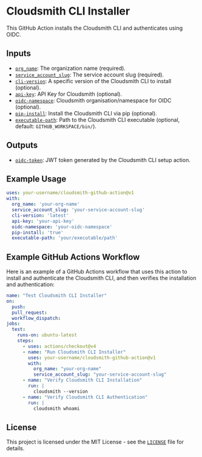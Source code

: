 # Cloudsmith CLI Installer

This GitHub Action installs the Cloudsmith CLI and authenticates using OIDC.

## Inputs

- [`org_name`](command:_github.copilot.openSymbolFromReferences?%5B%22org_name%22%2C%5B%7B%22uri%22%3A%7B%22%24mid%22%3A1%2C%22fsPath%22%3A%22%2FUsers%2Fbblizniak%2FGitHub%2Fcloudsmith-cli-action%2F.github%2Fworkflows%2Ftest.yml%22%2C%22external%22%3A%22file%3A%2F%2F%2FUsers%2Fbblizniak%2FGitHub%2Fcloudsmith-cli-action%2F.github%2Fworkflows%2Ftest.yml%22%2C%22path%22%3A%22%2FUsers%2Fbblizniak%2FGitHub%2Fcloudsmith-cli-action%2F.github%2Fworkflows%2Ftest.yml%22%2C%22scheme%22%3A%22file%22%7D%2C%22pos%22%3A%7B%22line%22%3A14%2C%22character%22%3A10%7D%7D%2C%7B%22uri%22%3A%7B%22%24mid%22%3A1%2C%22fsPath%22%3A%22%2FUsers%2Fbblizniak%2FGitHub%2Fcloudsmith-cli-action%2FREADME.md%22%2C%22external%22%3A%22file%3A%2F%2F%2FUsers%2Fbblizniak%2FGitHub%2Fcloudsmith-cli-action%2FREADME.md%22%2C%22path%22%3A%22%2FUsers%2Fbblizniak%2FGitHub%2Fcloudsmith-cli-action%2FREADME.md%22%2C%22scheme%22%3A%22file%22%7D%2C%22pos%22%3A%7B%22line%22%3A14%2C%22character%22%3A2%7D%7D%2C%7B%22uri%22%3A%7B%22%24mid%22%3A1%2C%22fsPath%22%3A%22%2FUsers%2Fbblizniak%2FGitHub%2Fcloudsmith-cli-action%2FREADME.md%22%2C%22external%22%3A%22file%3A%2F%2F%2FUsers%2Fbblizniak%2FGitHub%2Fcloudsmith-cli-action%2FREADME.md%22%2C%22path%22%3A%22%2FUsers%2Fbblizniak%2FGitHub%2Fcloudsmith-cli-action%2FREADME.md%22%2C%22scheme%22%3A%22file%22%7D%2C%22pos%22%3A%7B%22line%22%3A14%2C%22character%22%3A2%7D%7D%5D%5D "Go to definition"): The organization name (required).
- [`service_account_slug`](command:_github.copilot.openSymbolFromReferences?%5B%22service_account_slug%22%2C%5B%7B%22uri%22%3A%7B%22%24mid%22%3A1%2C%22fsPath%22%3A%22%2FUsers%2Fbblizniak%2FGitHub%2Fcloudsmith-cli-action%2F.github%2Fworkflows%2Ftest.yml%22%2C%22external%22%3A%22file%3A%2F%2F%2FUsers%2Fbblizniak%2FGitHub%2Fcloudsmith-cli-action%2F.github%2Fworkflows%2Ftest.yml%22%2C%22path%22%3A%22%2FUsers%2Fbblizniak%2FGitHub%2Fcloudsmith-cli-action%2F.github%2Fworkflows%2Ftest.yml%22%2C%22scheme%22%3A%22file%22%7D%2C%22pos%22%3A%7B%22line%22%3A15%2C%22character%22%3A10%7D%7D%2C%7B%22uri%22%3A%7B%22%24mid%22%3A1%2C%22fsPath%22%3A%22%2FUsers%2Fbblizniak%2FGitHub%2Fcloudsmith-cli-action%2FREADME.md%22%2C%22external%22%3A%22file%3A%2F%2F%2FUsers%2Fbblizniak%2FGitHub%2Fcloudsmith-cli-action%2FREADME.md%22%2C%22path%22%3A%22%2FUsers%2Fbblizniak%2FGitHub%2Fcloudsmith-cli-action%2FREADME.md%22%2C%22scheme%22%3A%22file%22%7D%2C%22pos%22%3A%7B%22line%22%3A15%2C%22character%22%3A2%7D%7D%2C%7B%22uri%22%3A%7B%22%24mid%22%3A1%2C%22fsPath%22%3A%22%2FUsers%2Fbblizniak%2FGitHub%2Fcloudsmith-cli-action%2FREADME.md%22%2C%22external%22%3A%22file%3A%2F%2F%2FUsers%2Fbblizniak%2FGitHub%2Fcloudsmith-cli-action%2FREADME.md%22%2C%22path%22%3A%22%2FUsers%2Fbblizniak%2FGitHub%2Fcloudsmith-cli-action%2FREADME.md%22%2C%22scheme%22%3A%22file%22%7D%2C%22pos%22%3A%7B%22line%22%3A15%2C%22character%22%3A2%7D%7D%5D%5D "Go to definition"): The service account slug (required).
- [`cli-version`](command:_github.copilot.openSymbolFromReferences?%5B%22cli-version%22%2C%5B%7B%22uri%22%3A%7B%22%24mid%22%3A1%2C%22fsPath%22%3A%22%2FUsers%2Fbblizniak%2FGitHub%2Fcloudsmith-cli-action%2Fsrc%2Fdownload-cli.js%22%2C%22external%22%3A%22file%3A%2F%2F%2FUsers%2Fbblizniak%2FGitHub%2Fcloudsmith-cli-action%2Fsrc%2Fdownload-cli.js%22%2C%22path%22%3A%22%2FUsers%2Fbblizniak%2FGitHub%2Fcloudsmith-cli-action%2Fsrc%2Fdownload-cli.js%22%2C%22scheme%22%3A%22file%22%7D%2C%22pos%22%3A%7B%22line%22%3A8%2C%22character%22%3A35%7D%7D%2C%7B%22uri%22%3A%7B%22%24mid%22%3A1%2C%22fsPath%22%3A%22%2FUsers%2Fbblizniak%2FGitHub%2Fcloudsmith-cli-action%2Fsrc%2Fmain.js%22%2C%22external%22%3A%22file%3A%2F%2F%2FUsers%2Fbblizniak%2FGitHub%2Fcloudsmith-cli-action%2Fsrc%2Fmain.js%22%2C%22path%22%3A%22%2FUsers%2Fbblizniak%2FGitHub%2Fcloudsmith-cli-action%2Fsrc%2Fmain.js%22%2C%22scheme%22%3A%22file%22%7D%2C%22pos%22%3A%7B%22line%22%3A2%2C%22character%22%3A43%7D%7D%5D%5D "Go to definition"): A specific version of the Cloudsmith CLI to install (optional).
- [`api-key`](command:_github.copilot.openSymbolFromReferences?%5B%22api-key%22%2C%5B%7B%22uri%22%3A%7B%22%24mid%22%3A1%2C%22fsPath%22%3A%22%2FUsers%2Fbblizniak%2FGitHub%2Fcloudsmith-cli-action%2Fsrc%2Fmain.js%22%2C%22external%22%3A%22file%3A%2F%2F%2FUsers%2Fbblizniak%2FGitHub%2Fcloudsmith-cli-action%2Fsrc%2Fmain.js%22%2C%22path%22%3A%22%2FUsers%2Fbblizniak%2FGitHub%2Fcloudsmith-cli-action%2Fsrc%2Fmain.js%22%2C%22scheme%22%3A%22file%22%7D%2C%22pos%22%3A%7B%22line%22%3A9%2C%22character%22%3A34%7D%7D%5D%5D "Go to definition"): API Key for Cloudsmith (optional).
- [`oidc-namespace`](command:_github.copilot.openSymbolFromReferences?%5B%22oidc-namespace%22%2C%5B%7B%22uri%22%3A%7B%22%24mid%22%3A1%2C%22fsPath%22%3A%22%2FUsers%2Fbblizniak%2FGitHub%2Fcloudsmith-cli-action%2Fsrc%2Fmain.js%22%2C%22external%22%3A%22file%3A%2F%2F%2FUsers%2Fbblizniak%2FGitHub%2Fcloudsmith-cli-action%2Fsrc%2Fmain.js%22%2C%22path%22%3A%22%2FUsers%2Fbblizniak%2FGitHub%2Fcloudsmith-cli-action%2Fsrc%2Fmain.js%22%2C%22scheme%22%3A%22file%22%7D%2C%22pos%22%3A%7B%22line%22%3A1%2C%22character%22%3A28%7D%7D%5D%5D "Go to definition"): Cloudsmith organisation/namespace for OIDC (optional).
- [`pip-install`](command:_github.copilot.openSymbolFromReferences?%5B%22pip-install%22%2C%5B%7B%22uri%22%3A%7B%22%24mid%22%3A1%2C%22fsPath%22%3A%22%2FUsers%2Fbblizniak%2FGitHub%2Fcloudsmith-cli-action%2Fsrc%2Fdownload-cli.js%22%2C%22external%22%3A%22file%3A%2F%2F%2FUsers%2Fbblizniak%2FGitHub%2Fcloudsmith-cli-action%2Fsrc%2Fdownload-cli.js%22%2C%22path%22%3A%22%2FUsers%2Fbblizniak%2FGitHub%2Fcloudsmith-cli-action%2Fsrc%2Fdownload-cli.js%22%2C%22scheme%22%3A%22file%22%7D%2C%22pos%22%3A%7B%22line%22%3A10%2C%22character%22%3A35%7D%7D%5D%5D "Go to definition"): Install the Cloudsmith CLI via pip (optional).
- [`executable-path`](command:_github.copilot.openSymbolFromReferences?%5B%22executable-path%22%2C%5B%7B%22uri%22%3A%7B%22%24mid%22%3A1%2C%22fsPath%22%3A%22%2FUsers%2Fbblizniak%2FGitHub%2Fcloudsmith-cli-action%2Fsrc%2Fdownload-cli.js%22%2C%22external%22%3A%22file%3A%2F%2F%2FUsers%2Fbblizniak%2FGitHub%2Fcloudsmith-cli-action%2Fsrc%2Fdownload-cli.js%22%2C%22path%22%3A%22%2FUsers%2Fbblizniak%2FGitHub%2Fcloudsmith-cli-action%2Fsrc%2Fdownload-cli.js%22%2C%22scheme%22%3A%22file%22%7D%2C%22pos%22%3A%7B%22line%22%3A9%2C%22character%22%3A39%7D%7D%5D%5D "Go to definition"): Path to the Cloudsmith CLI executable (optional, default: `GITHUB_WORKSPACE/bin/`).

## Outputs

- [`oidc-token`](command:_github.copilot.openSymbolFromReferences?%5B%22oidc-token%22%2C%5B%7B%22uri%22%3A%7B%22%24mid%22%3A1%2C%22fsPath%22%3A%22%2FUsers%2Fbblizniak%2FGitHub%2Fcloudsmith-cli-action%2Fsrc%2Fmain.js%22%2C%22external%22%3A%22file%3A%2F%2F%2FUsers%2Fbblizniak%2FGitHub%2Fcloudsmith-cli-action%2Fsrc%2Fmain.js%22%2C%22path%22%3A%22%2FUsers%2Fbblizniak%2FGitHub%2Fcloudsmith-cli-action%2Fsrc%2Fmain.js%22%2C%22scheme%22%3A%22file%22%7D%2C%22pos%22%3A%7B%22line%22%3A1%2C%22character%22%3A28%7D%7D%5D%5D "Go to definition"): JWT token generated by the Cloudsmith CLI setup action.

## Example Usage

```yaml
uses: your-username/cloudsmith-github-action@v1
with:
  org_name: 'your-org-name'
  service_account_slug: 'your-service-account-slug'
  cli-version: 'latest'
  api-key: 'your-api-key'
  oidc-namespace: 'your-oidc-namespace'
  pip-install: 'true'
  executable-path: 'your/executable/path'
```

## Example GitHub Actions Workflow

Here is an example of a GitHub Actions workflow that uses this action to install and authenticate the Cloudsmith CLI, and then verifies the installation and authentication:

```yaml
name: "Test Cloudsmith CLI Installer"
on:
  push:
  pull_request:
  workflow_dispatch:
jobs:
  test:
    runs-on: ubuntu-latest
    steps:
      - uses: actions/checkout@v4
      - name: "Run Cloudsmith CLI Installer"
        uses: your-username/cloudsmith-github-action@v1
        with:
          org_name: "your-org-name"
          service_account_slug: "your-service-account-slug"
      - name: "Verify Cloudsmith CLI Installation"
        run: |
          cloudsmith --version
      - name: "Verify Cloudsmith CLI Authentication"
        run: |
          cloudsmith whoami
```

## License

This project is licensed under the MIT License - see the [`LICENSE`]("LICENSE") file for details.